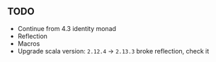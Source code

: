 ## TODO

- Continue from 4.3 identity monad
- Reflection
- Macros
- Upgrade scala version: `2.12.4` -> `2.13.3` broke reflection, check it 